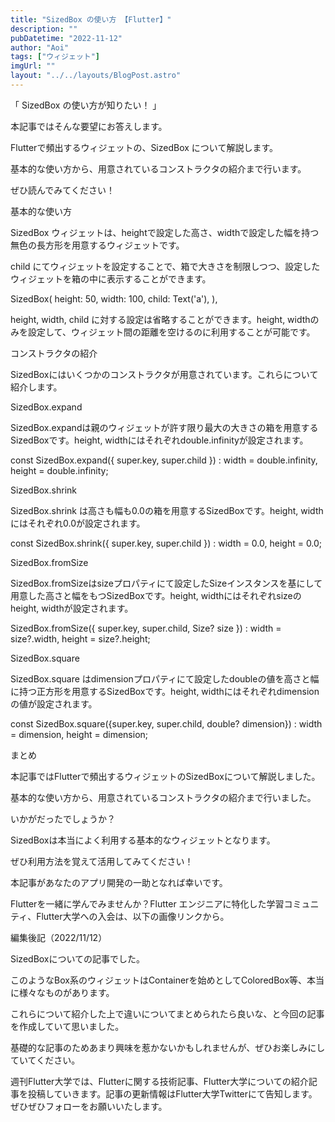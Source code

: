 ```yaml
---
title: "SizedBox の使い方 【Flutter】"
description: ""
pubDatetime: "2022-11-12"
author: "Aoi"
tags: ["ウィジェット"]
imgUrl: ""
layout: "../../layouts/BlogPost.astro"
---
```



「 SizedBox の使い方が知りたい！ 」



本記事ではそんな要望にお答えします。



Flutterで頻出するウィジェットの、SizedBox について解説します。



基本的な使い方から、用意されているコンストラクタの紹介まで行います。



ぜひ読んでみてください！



基本的な使い方



SizedBox ウィジェットは、heightで設定した高さ、widthで設定した幅を持つ無色の長方形を用意するウィジェットです。



child にてウィジェットを設定することで、箱で大きさを制限しつつ、設定したウィジェットを箱の中に表示することができます。



SizedBox(
  height: 50,
  width: 100,
  child: Text('a'),
),




height, width, child に対する設定は省略することができます。height, widthのみを設定して、ウィジェット間の距離を空けるのに利用することが可能です。




コンストラクタの紹介



SizedBoxにはいくつかのコンストラクタが用意されています。これらについて紹介します。



SizedBox.expand



SizedBox.expandは親のウィジェットが許す限り最大の大きさの箱を用意するSizedBoxです。height, widthにはそれぞれdouble.infinityが設定されます。



  const SizedBox.expand({ super.key, super.child })
    : width = double.infinity,
      height = double.infinity;



SizedBox.shrink



SizedBox.shrink は高さも幅も0.0の箱を用意するSizedBoxです。height, widthにはそれぞれ0.0が設定されます。



  const SizedBox.shrink({ super.key, super.child })
    : width = 0.0,
      height = 0.0;



SizedBox.fromSize



SizedBox.fromSizeはsizeプロパティにて設定したSizeインスタンスを基にして用意した高さと幅をもつSizedBoxです。height, widthにはそれぞれsizeのheight, widthが設定されます。



  SizedBox.fromSize({ super.key, super.child, Size? size })
    : width = size?.width,
      height = size?.height;



SizedBox.square



SizedBox.square はdimensionプロパティにて設定したdoubleの値を高さと幅に持つ正方形を用意するSizedBoxです。height, widthにはそれぞれdimensionの値が設定されます。



  const SizedBox.square({super.key, super.child, double? dimension})
    : width = dimension,
      height = dimension;



まとめ



本記事ではFlutterで頻出するウィジェットのSizedBoxについて解説しました。



基本的な使い方から、用意されているコンストラクタの紹介まで行いました。



いかがだったでしょうか？



SizedBoxは本当によく利用する基本的なウィジェットとなります。



ぜひ利用方法を覚えて活用してみてください！



本記事があなたのアプリ開発の一助となれば幸いです。




Flutterを一緒に学んでみませんか？Flutter エンジニアに特化した学習コミュニティ、Flutter大学への入会は、以下の画像リンクから。










編集後記（2022/11/12）




SizedBoxについての記事でした。



このようなBox系のウィジェットはContainerを始めとしてColoredBox等、本当に様々なものがあります。



これらについて紹介した上で違いについてまとめられたら良いな、と今回の記事を作成していて思いました。



基礎的な記事のためあまり興味を惹かないかもしれませんが、ぜひお楽しみにしていてください。





週刊Flutter大学では、Flutterに関する技術記事、Flutter大学についての紹介記事を投稿していきます。記事の更新情報はFlutter大学Twitterにて告知します。ぜひぜひフォローをお願いいたします。

